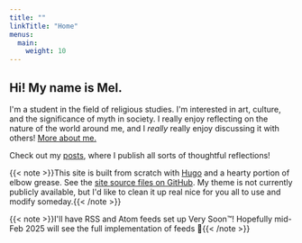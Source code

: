 ```yaml
---
title: ""
linkTitle: "Home"
menus:
  main:
    weight: 10
---
```


## Hi! My name is Mel.

I'm a student in the field of religious studies. I'm interested in art, culture, and the significance of myth in society. I really enjoy reflecting on the nature of the world around me, and I *really* really enjoy discussing it with others! [More about me.](/about)

Check out my [posts](/posts), where I publish all sorts of thoughtful reflections!

{{< note >}}This site is built from scratch with [Hugo](https://gohugo.io/) and a hearty portion of elbow grease. See the [site source files on GitHub](https://github.com/qx-7/meadwell.net). My theme is not currently publicly available, but I'd like to clean it up real nice for you all to use and modify someday.{{< /note >}}

{{< note >}}I'll have RSS and Atom feeds set up Very Soon™! Hopefully mid-Feb 2025 will see the full implementation of feeds 💪{{< /note >}}
